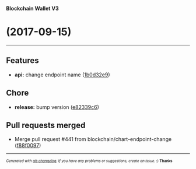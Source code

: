 __Blockchain Wallet V3__

#   (2017-09-15)



---

## Features

- **api:** change endpoint name
  ([1b0d32e9](https://github.com/blockchain/My-Wallet-V3/commit/1b0d32e90f1aebf7075c60cdf543dd033f87ae36))


## Chore

- **release:** bump version
  ([e82339c6](https://github.com/blockchain/My-Wallet-V3/commit/e82339c6bf191e70a0bdd32501427d0b0fce49db))


## Pull requests merged

- Merge pull request #441 from blockchain/chart-endpoint-change
  ([f88f0097](https://github.com/blockchain/My-Wallet-V3/commit/f88f00974207e6ad48b4ba600f41b12a6f13af0d))



---
<sub><sup>*Generated with [git-changelog](https://github.com/rafinskipg/git-changelog). If you have any problems or suggestions, create an issue.* :) **Thanks** </sub></sup>